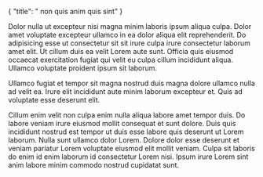 {
  "title": " non quis anim quis sint"
}

Dolor nulla ut excepteur nisi magna minim laboris ipsum aliqua culpa. Dolor amet voluptate excepteur ullamco in ea dolor aliqua elit reprehenderit. Do adipisicing esse ut consectetur sit sit irure culpa irure consectetur laborum amet elit. Ut cillum duis ea velit Lorem aute sunt. Officia quis eiusmod occaecat exercitation fugiat qui velit eu culpa cillum incididunt aliqua. Ullamco voluptate proident ipsum sit laborum.

Ullamco fugiat et tempor sit magna nostrud duis magna dolore ullamco nulla ad velit ea. Irure elit incididunt aute minim laborum excepteur et. Quis ad voluptate esse deserunt elit.

Cillum enim velit non culpa enim nulla aliqua labore amet tempor duis. Do labore veniam irure eiusmod mollit consequat et sunt dolore. Duis quis incididunt nostrud est tempor ut duis esse labore quis deserunt ut Lorem laborum. Nulla sunt ullamco dolor Lorem. Dolore dolor esse deserunt et veniam pariatur Lorem voluptate eiusmod elit mollit veniam. Culpa sit laboris do enim id enim laborum id consectetur Lorem nisi. Ipsum irure Lorem sint anim labore minim commodo nostrud cupidatat sunt.
